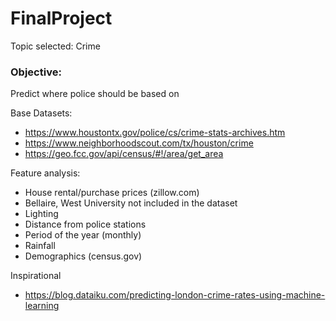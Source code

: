 # FinalProject

Topic selected:
Crime

### Objective:
Predict where police should be based on

Base Datasets: 
- https://www.houstontx.gov/police/cs/crime-stats-archives.htm
- https://www.neighborhoodscout.com/tx/houston/crime
- https://geo.fcc.gov/api/census/#!/area/get_area

Feature analysis:

- House rental/purchase prices (zillow.com)
- Bellaire, West University not included in the dataset
- Lighting
- Distance from police stations
- Period of the year (monthly)
- Rainfall
- Demographics (census.gov)

Inspirational
 - https://blog.dataiku.com/predicting-london-crime-rates-using-machine-learning
